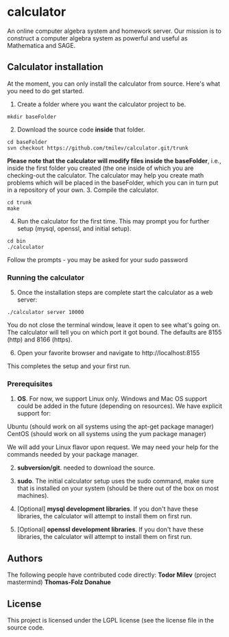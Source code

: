 # calculator

An online computer algebra system and homework server. 
Our mission is to construct a computer algebra system as powerful and useful as Mathematica and SAGE.

## Calculator installation 
At the moment, you can only install the calculator from source. Here's what you need to do get started.
1. Create a folder where you want the calculator project to be.
```
mkdir baseFolder
```

2. Download the source code **inside** that folder. 
```
cd baseFolder
svn checkout https://github.com/tmilev/calculator.git/trunk

```
**Please note that the calculator will modify files inside the baseFolder**, i.e., inside the first folder you created (the one inside of which you are checking-out the calculator. The calculator may help you create math problems which will be placed in the baseFolder, which you can in turn put in a repository of your own. 
3. Compile the calculator.
```
cd trunk
make
```
4. Run the calculator for the first time. This may prompt you for further setup (mysql, openssl, and initial setup).
```
cd bin
./calculator
```
Follow the prompts - you may be asked for your sudo password
### Running the calculator
5. Once the installation steps are complete start the calculator as a web server:
```
./calculator server 10000
```
You do not close the terminal window, leave it open to see what's going on. The calculator will tell you on which port it got bound. The defaults are 8155 (http) and 8166 (https). 

6. Open your favorite browser and navigate to http://localhost:8155

This completes the setup and your first run.

### Prerequisites
1. **OS**. For now, we support Linux only. Windows and Mac OS support could be added in the future (depending on resources). We have explicit support for:

Ubuntu   (should work on all systems using the apt-get package manager)
CentOS   (should work on all systems using the yum package manager)

We will add your Linux flavor upon request. We may need your help for the commands needed by your package manager. 

2. **subversion/git**. needed to download the source. 

3. **sudo**. The initial calculator setup uses the sudo command, make sure that is installed on your system (should be there out of the box on most machines). 

4. [Optional] **mysql development libraries**. If you don't have these libraries, the calculator will attempt to install them on first run.

4. [Optional] **openssl development libraries**. If you don't have these libraries, the calculator will attempt to install them on first run.

## Authors
The following people have contributed code directly:
**Todor Milev** (project mastermind)
**Thomas-Folz Donahue**

## License

This project is licensed under the LGPL license (see the license file in the source code.
